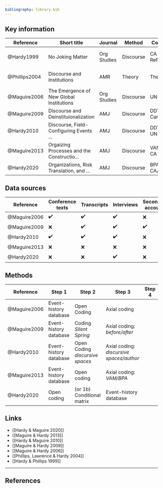 ```yaml
---
bibliography: library.bib
---
```


## Key information

Reference       | Short title                               | Journal       | Method        | Context       | Concept(s)
---             | -----                                     | ---           | ---           | ---           | ---
@Hardy1999      | No Joking Matter                          | Org Studies   | Discourse     | CA Refugee    | _Objects_ & _subject positions_
@Phillips2004   | Discourse and Institutions                | AMR           | Theory        | Theory        | _Institutional Theory_ & _Discurse_
@Maguire2006    | The Emergence of New Global Institutions  | Org Studies   | Discourse     | UN POP        | _Reconcile_ & _Challenge_
@Maguire2009    | Discourse and Deinstituionalization       | AMJ           | Discourse     | DDT & Carson  | _Translation_
@Hardy2010      | Discourse, Field-Configuring Events ...   | AMJ           | Discourse     | DDT & UN POP  | _Discursive spaces_ & _Narratives_
@Maguire2013    | Orgaizing Processes and the Constructio...| AMJ           | Discourse     | VAM/BPA CA    | _Normalizing_ & _problematizing_
@Hardy2020      | Organizations, Risk Translation, and ...  | AMJ           | Discourse     | BPA CA/AU     | _Translation_

## Data sources

Reference       | Conference texts  | Transcripts       | Interviews        | Secondary accounts| Scientific articles   | Opinion pieces      | Party documents   | Party websites    |
---             | ---               | ---               | ---               | ---               | ---                   | ---                      | ---               | ---               |
@Maguire2006    | :heavy_check_mark:| :heavy_check_mark:| :heavy_check_mark:| :x:               | :x:                   | :x:                      | :x:               | :x:               |
@Maguire2009    | :x:               | :heavy_check_mark:| :heavy_check_mark:| :heavy_check_mark:| :heavy_check_mark:    | :x:                      | :x:               | :x:               |
@Hardy2010      | :heavy_check_mark:| :heavy_check_mark:| :heavy_check_mark:| :x:               | :heavy_check_mark:    | :heavy_check_mark:  | :heavy_check_mark:| :x:               |
@Maguire2013    | :x:               | :x:               | :x:               | :x:               | :x:                   | :x:                      | :heavy_check_mark:| :heavy_check_mark:|
@Hardy2020      | :x:               | :x:               | :heavy_check_mark:| :x:               | :x:                   | :heavy_check_mark:  | :heavy_check_mark:| :heavy_check_mark:|

## Methods

Reference       | Step 1                | Step 2                            | Step 3                                    | Step 4
---             | ---                   | ---                               | ---                                       | ---
@Maguire2006    | Event-history database| Open Coding                       | Axial coding                              |
@Maguire2009    | Event-history database| Coding _Silent Spring_            | Axial coding: _before/after_              |
@Hardy2010      | Event-history database| Open Coding _discursive spaces_   | Axial coding: _discursive spaces/author_  |
@Maguire2013    | Event-history database| Open coding                       | Axial coding: _VAM/BPA_                   |
@Hardy2020      | Open coding           | (or 1b) Conditional matrix        | Event-history database                    |

## Links

* [[Hardy & Maguire 2020]]
* [[Maguire & Hardy 2013]]
* [[Hardy & Maguire 2010]]
* [[Maguire & Hardy 2009]]
* [[Maguire & Hardy 2006]]
* [[Phillips, Lawrence & Hardy 2004]]
* [[Hardy & Phillips 1999]]

---

## References